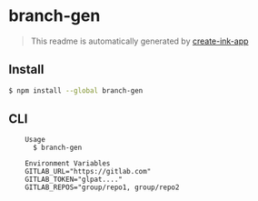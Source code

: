 # branch-gen

> This readme is automatically generated by [create-ink-app](https://github.com/vadimdemedes/create-ink-app)

## Install

```bash
$ npm install --global branch-gen
```

## CLI

```
    Usage
      $ branch-gen

	Environment Variables
	GITLAB_URL="https://gitlab.com"
	GITLAB_TOKEN="glpat...."
	GITLAB_REPOS="group/repo1, group/repo2
```
